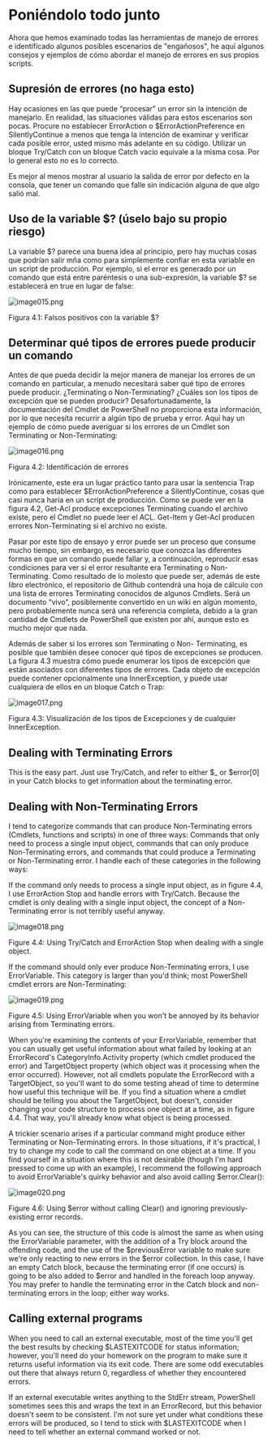 # Poniéndolo todo junto
Ahora que hemos examinado todas las herramientas de manejo de errores e identificado algunos posibles escenarios de "engañosos", he aquí algunos consejos y ejemplos de cómo abordar el manejo de errores en sus propios scripts.

## Supresión de errores (no haga esto)

Hay ocasiones en las que puede “procesar” un error sin la intención de manejarlo. En realidad, las situaciones válidas para estos escenarios son pocas. Procure no establecer ErrorAction o $ErrorActionPreference  en SilentlyContinue a menos que tenga la intención de examinar y verificar cada posible error, usted mismo más adelante en su código. Utilizar un bloque Try/Catch con un bloque Catch vacío equivale a la misma cosa. Por lo general esto no es lo correcto.

Es mejor al menos mostrar al usuario la salida de error por defecto en la consola, que tener un comando que falle sin indicación alguna de que algo salió mal.

## Uso de la variable $? (úselo bajo su propio riesgo)

La variable $? parece una buena idea al principio, pero hay muchas cosas que podrían salir mña como para simplemente confiar en esta variable en un script de producción. Por ejemplo, si el error es generado por un comando que está entre paréntesis o una sub-expresión, la variable $? se establecerá en true en lugar de false:

![image015.png](images/image015.png)

Figura 4.1: Falsos positivos con la variable $?

## Determinar qué tipos de errores puede producir un comando

Antes de que pueda decidir la mejor manera de manejar los errores de un comando en particular, a menudo necesitará saber qué tipo de errores puede producir. ¿Terminating o Non-Terminating? ¿Cuáles son los tipos de excepción que se pueden producir? Desafortunadamente, la documentación del Cmdlet de PowerShell no proporciona esta información, por lo que necesita recurrir a algún tipo de prueba y error. Aquí hay un ejemplo de cómo puede averiguar si los errores de un Cmdlet son Terminating or Non-Terminating:

![image016.png](images/image016.png)

Figura 4.2: Identificación de errores

Irónicamente, este era un lugar práctico tanto para usar la sentencia Trap como para establecer $ErrorActionPreference a SilentlyContinue, cosas que casi nunca haría en un script de producción. Como se puede ver en la figura 4.2, Get-Acl produce excepciones Terminating cuando el archivo existe, pero el Cmdlet no puede leer el ACL. Get-Item y Get-Acl producen errores Non-Terminating si el archivo no existe.

Pasar por este tipo de ensayo y error puede ser un proceso que consume mucho tiempo, sin embargo, es necesario que conozca las diferentes formas en que un comando puede fallar y, a continuación, reproducir esas condiciones para ver si el error resultante era Terminating o Non-Terminating. Como resultado de lo molesto que puede ser, además de este libro electrónico, el repositorio de Github contendrá una hoja de cálculo con una lista de errores Terminating conocidos de algunos Cmdlets. Será un documento “vivo”, posiblemente convertido en un wiki en algún momento, pero probablemente nunca será una referencia completa, debido a la gran cantidad de Cmdlets de PowerShell que existen por ahí, aunque esto es mucho mejor que nada.

Además de saber si los errores son Terminating o Non- Terminating, es posible que también desee conocer qué tipos de excepciones se producen. La figura 4.3 muestra cómo puede enumerar los tipos de excepción que están asociados con diferentes tipos de errores. Cada objeto de excepción puede contener opcionalmente una InnerException, y puede usar cualquiera de ellos en un bloque Catch o Trap:

![image017.png](images/image017.png)

Figura 4.3: Visualización de los tipos de Excepciones y de cualquier InnerException.

## Dealing with Terminating Errors

This is the easy part. Just use Try/Catch, and refer to either $\_ or $error[0] in your Catch blocks to get information about the terminating error.

## Dealing with Non-Terminating Errors

I tend to categorize commands that can produce Non-Terminating errors (Cmdlets, functions and scripts) in one of three ways: Commands that only need to process a single input object, commands that can only produce Non-Terminating errors, and commands that could produce a Terminating or Non-Terminating error. I handle each of these categories in the following ways:

If the command only needs to process a single input object, as in figure 4.4, I use ErrorAction Stop and handle errors with Try/Catch. Because the cmdlet is only dealing with a single input object, the concept of a Non-Terminating error is not terribly useful anyway.

![image018.png](images/image018.png)

Figure 4.4: Using Try/Catch and ErrorAction Stop when dealing with a single object.

If the command should only ever produce Non-Terminating errors, I use ErrorVariable. This category is larger than you'd think; most PowerShell cmdlet errors are Non-Terminating:

![image019.png](images/image019.png)

Figure 4.5: Using ErrorVariable when you won't be annoyed by its behavior arising from Terminating errors.

When you're examining the contents of your ErrorVariable, remember that you can usually get useful information about what failed by looking at an ErrorRecord's CategoryInfo.Activity property (which cmdlet produced the error) and TargetObject property (which object was it processing when the error occurred). However, not all cmdlets populate the ErrorRecord with a TargetObject, so you'll want to do some testing ahead of time to determine how useful this technique will be. If you find a situation where a cmdlet should be telling you about the TargetObject, but doesn't, consider changing your code structure to process one object at a time, as in figure 4.4. That way, you'll already know what object is being processed.

A trickier scenario arises if a particular command might produce either Terminating or Non-Terminating errors. In those situations, if it's practical, I try to change my code to call the command on one object at a time. If you find yourself in a situation where this is not desirable (though I'm hard pressed to come up with an example), I recommend the following approach to avoid ErrorVariable's quirky behavior and also avoid calling $error.Clear():

![image020.png](images/image020.png)

Figure 4.6: Using $error without calling Clear() and ignoring previously-existing error records.

As you can see, the structure of this code is almost the same as when using the ErrorVariable parameter, with the addition of a Try block around the offending code, and the use of the $previousError variable to make sure we're only reacting to new errors in the $error collection. In this case, I have an empty Catch block, because the terminating error (if one occurs) is going to be also added to $error and handled in the foreach loop anyway. You may prefer to handle the terminating error in the Catch block and non-terminating errors in the loop; either way works.

## Calling external programs

When you need to call an external executable, most of the time you'll get the best results by checking $LASTEXITCODE for status information; however, you'll need do your homework on the program to make sure it returns useful information via its exit code. There are some odd executables out there that always return 0, regardless of whether they encountered errors.

If an external executable writes anything to the StdErr stream, PowerShell sometimes sees this and wraps the text in an ErrorRecord, but this behavior doesn't seem to be consistent. I'm not sure yet under what conditions these errors will be produced, so I tend to stick with $LASTEXITCODE when I need to tell whether an external command worked or not.

